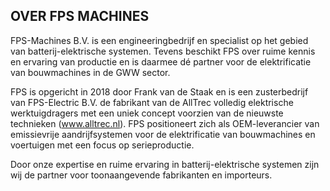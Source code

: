 ## OVER FPS MACHINES
FPS-Machines B.V. is een engineeringbedrijf en specialist op het gebied van batterij-elektrische systemen. Tevens beschikt FPS over ruime kennis en ervaring van productie en is daarmee dé partner voor de elektrificatie van bouwmachines in de GWW sector.

FPS is opgericht in 2018 door Frank van de Staak en is een zusterbedrijf van FPS-Electric B.V. de fabrikant van de AllTrec volledig elektrische werktuigdragers met een uniek concept voorzien van de nieuwste technieken (www.alltrec.nl). FPS positioneert zich als OEM-leverancier van emissievrije aandrijfsystemen voor de elektrificatie van bouwmachines en voertuigen met een focus op serieproductie.

Door onze expertise en ruime ervaring in batterij-elektrische systemen zijn wij de partner voor toonaangevende fabrikanten en importeurs.
